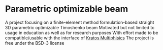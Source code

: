 # Parametric optimizable beam
A project focusing on a finite-element method formulation-based straight 3D parametric optimizable Timoshenko beam
Motivated but not limited to usage in education as well as for research purposes
With effort made to be compatible/usable with the interface of [Kratos Multiphisics](https://github.com/KratosMultiphysics)
The project is free under the BSD-3 license

